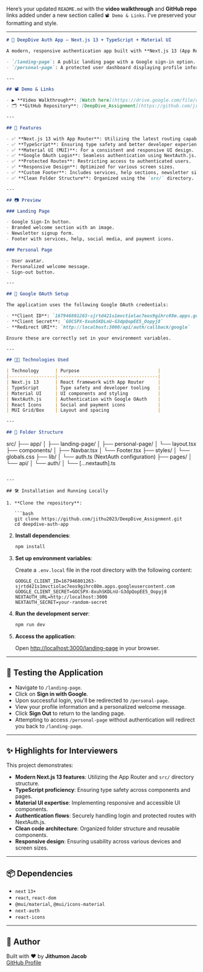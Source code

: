 Here’s your updated `README.md` with the **video walkthrough** and **GitHub repo** links added under a new section called `📽 Demo & Links`. I've preserved your formatting and style.

---

```markdown
# 🚀 DeepDive Auth App — Next.js 13 + TypeScript + Material UI

A modern, responsive authentication app built with **Next.js 13 (App Router)**, **TypeScript**, and **Material UI**, featuring Google OAuth integration via **NextAuth.js**. This application includes:

- `/landing-page`: A public landing page with a Google sign-in option.
- `/personal-page`: A protected user dashboard displaying profile information post-login.

---

## 📽 Demo & Links

- ▶️ **Video Walkthrough**: [Watch here](https://drive.google.com/file/d/1E3ca0_NvUkZqZh6s38qsY0m0KVooDD_C/view?usp=sharing)  
- 🗂 **GitHub Repository**: [DeepDive_Assignment](https://github.com/jithu2023/DeepDive_Assignment)

---

## 📌 Features

- ✅ **Next.js 13 with App Router**: Utilizing the latest routing capabilities.
- ✅ **TypeScript**: Ensuring type safety and better developer experience.
- ✅ **Material UI (MUI)**: For a consistent and responsive UI design.
- ✅ **Google OAuth Login**: Seamless authentication using NextAuth.js.
- ✅ **Protected Routes**: Restricting access to authenticated users.
- ✅ **Responsive Design**: Optimized for various screen sizes.
- ✅ **Custom Footer**: Includes services, help sections, newsletter signup, and social/payment icons.
- ✅ **Clean Folder Structure**: Organized using the `src/` directory.

---

## 📷 Preview

### Landing Page

- Google Sign-In button.
- Branded welcome section with an image.
- Newsletter signup form.
- Footer with services, help, social media, and payment icons.

### Personal Page

- User avatar.
- Personalized welcome message.
- Sign-out button.

---

## 🔐 Google OAuth Setup

The application uses the following Google OAuth credentials:

- **Client ID**: `167946801263-sjrtd421s1mvctiolac7eos9gihrc08m.apps.googleusercontent.com`
- **Client Secret**: `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`
- **Redirect URI**: `http://localhost:3000/api/auth/callback/google`

Ensure these are correctly set in your environment variables.

---

## 🧑‍💻 Technologies Used

| Technology      | Purpose                             |
|-----------------|-------------------------------------|
| Next.js 13      | React framework with App Router     |
| TypeScript      | Type safety and developer tooling   |
| Material UI     | UI components and styling           |
| NextAuth.js     | Authentication with Google OAuth    |
| React Icons     | Social and payment icons            |
| MUI Grid/Box    | Layout and spacing                  |

---

## 📁 Folder Structure

```
src/
├── app/
│   ├── landing-page/
│   ├── personal-page/
│   └── layout.tsx
├── components/
│   ├── Navbar.tsx
│   └── Footer.tsx
├── styles/
│   └── globals.css
├── lib/
│   └── auth.ts (NextAuth configuration)
├── pages/
│   └── api/
│       └── auth/
│           └── [...nextauth].ts
```

---

## 🛠 Installation and Running Locally

1. **Clone the repository**:

   ```bash
   git clone https://github.com/jithu2023/DeepDive_Assignment.git
   cd deepdive-auth-app
   ```

2. **Install dependencies**:

   ```bash
   npm install
   ```

3. **Set up environment variables**:

   Create a `.env.local` file in the root directory with the following content:

   ```
   GOOGLE_CLIENT_ID=167946801263-sjrtd421s1mvctiolac7eos9gihrc08m.apps.googleusercontent.com
   GOOGLE_CLIENT_SECRET=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
   NEXTAUTH_URL=http://localhost:3000
   NEXTAUTH_SECRET=your-random-secret
   ```

4. **Run the development server**:

   ```bash
   npm run dev
   ```

5. **Access the application**:

   Open [http://localhost:3000/landing-page](http://localhost:3000/landing-page) in your browser.

---

## 🧪 Testing the Application

- Navigate to `/landing-page`.
- Click on **Sign in with Google**.
- Upon successful login, you'll be redirected to `/personal-page`.
- View your profile information and a personalized welcome message.
- Click **Sign Out** to return to the landing page.
- Attempting to access `/personal-page` without authentication will redirect you back to `/landing-page`.

---

## ✨ Highlights for Interviewers

This project demonstrates:

- **Modern Next.js 13 features**: Utilizing the App Router and `src/` directory structure.
- **TypeScript proficiency**: Ensuring type safety across components and pages.
- **Material UI expertise**: Implementing responsive and accessible UI components.
- **Authentication flows**: Securely handling login and protected routes with NextAuth.js.
- **Clean code architecture**: Organized folder structure and reusable components.
- **Responsive design**: Ensuring usability across various devices and screen sizes.

---

## 📦 Dependencies

- `next` `13+`
- `react`, `react-dom`
- `@mui/material`, `@mui/icons-material`
- `next-auth`
- `react-icons`

---

## 🤝 Author

Built with ❤️ by **Jithumon Jacob**  
[GitHub Profile](https://github.com/jithu2023)

